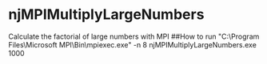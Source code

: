 # njMPIMultiplyLargeNumbers
Calculate the factorial of large numbers with MPI
##How to run
"C:\Program Files\Microsoft MPI\Bin\mpiexec.exe" -n 8 njMPIMultiplyLargeNumbers.exe 1000
